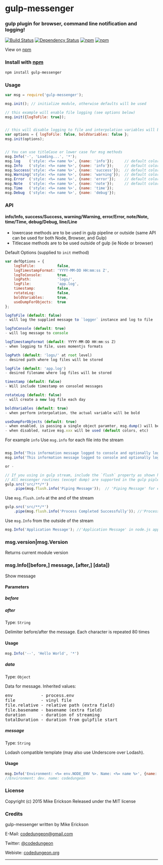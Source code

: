# gulp-messenger
### gulp plugin for browser, command line notification and logging!

[![Build Status](https://travis-ci.org/mikeerickson/gulp-messenger.svg?branch=master)](https://travis-ci.org/mikeerickson/gulp-messenger) [![Dependency Status](https://gemnasium.com/mikeerickson/gulp-messenger.svg)](https://gemnasium.com/mikeerickson/gulp-messenger) [![npm](https://img.shields.io/npm/dm/localeval.svg)]() [![npm](https://img.shields.io/badge/mocha-passed-green.svg)]()

View on [npm](https://www.npmjs.com/package/gulp-messenger)


### Install with [npm](npmjs.org)

```sh
npm install gulp-messenger
```

### Usage

```js
var msg = require('gulp-messenger');

msg.init(); // initialize module, otherwise defaults will be used

// this example will enable file logging (see options below)
msg.init({logToFile: true});


// this will disable logging to file and interpolation variables will be font style as message (no bold)
var options = { logToFile: false, boldVariables: false };
msg.init(options);


// You can use titleCase or lower case for msg methods
msg.Info('-', 'Loading...', '*');
msg.log    ('style: <%= name %>', {name: 'info'});     // default color White
msg.Info   ('style: <%= name %>', {name: 'info'});     // default color Cyan
msg.Success('style: <%= name %>', {name: 'success'});  // default color Green
msg.Warning('style: <%= name %>', {name: 'warning'});  // default color Yellow
msg.Error  ('style: <%= name %>', {name: 'error'});    // default color Red
msg.Note   ('style: <%= name %>', {name: 'note'});     // default color Orange
msg.Time   ('style: <%= name %>', {name: 'time'});
msg.Debug  ('style: <%= name %>', {name: 'debug'});
```


### API
#### info/Info, success/Success, warning/Warning, error/Error, note/Note, time/Time, debug/Debug, line/Line

- lowercase methods are to be used in gulp pipeline or outside (same API can be used for both Node, Browser, and Gulp)
- Titlecase methods are to be used outside of gulp (ie Node or browser)

Default Options (supplied to `init` method)

```js
var defOptions = {
    logToFile:          false,
    logTimestampFormat: 'YYYY-MM-DD HH:mm:ss Z',
    logToConsole:       true,
    logPath:            'logs/',
    logFile:            'app.log',
    timestamp:          false,
    rotateLog:          false,
    boldVariables:      true,
    useDumpForObjects:  true
};

logToFile (default: false)
- will log the supplied message to `logger` instance and log to file

logToConsole (default: true)
- will log message to console

logTimestampFormat (default: YYYY-MM-DD HH:mm:ss Z)
- when logging to file, uses momentjs formats

logPath (default: 'logs/' at root level)
- desired path where log files will be stored

logFile (default: 'app.log')
- desired filename where log files will be stored

timestamp (default: false)
- Will include timestamp on consoled messages

rotateLog (default: false)
- will create a new log file each day

boldVariables (default: true)
- when perform interpolation, the actual variable will be bold

useDumpForObjects (default: true)
- when enabled, is passing a single object paramter, msg.dump() will be used instead of standard console output
- when disabled, native msg.xxx will be used (default colors, etc)


```

For example `info`
Use `msg.info` for each file into the stream

```js

msg.Info('This information message logged to console and optionally log file.  Configured by `options` parameter supplied to `msg.init` method');
msg.info('This information message logged to console and optionally log file.  Configured by `options` parameter supplied to `msg.init` method');

or -

// If you using in gulp stream, include the `flush` property as shown here
// All messenger routines (except dump) are supported in the gulp pipleline
gulp.src('src/**/*')
    .pipe(msg.flush.info('Piping Message'));  // 'Piping Message' for each file
```

Use `msg.flush.info` at the and of the stream

```js
gulp.src('src/**/*')
    .pipe(msg.flush.info('Process Completed Successfully')); //'Process Completed Successfully' at the and of stream
```

Use `msg.Info` from the outside of the stream

```js
msg.Info('Application Message'); //'Application Message' in node.js application
```

### msg.version|msg.Version

Returns current module version

### msg.Info([before,] message, [after,] [data])

Show message

#### Parameters

##### before
##### after
Type: `String`

Delimiter before/after the message. Each character is repeated 80 times

#### Usage

```js
msg.Info('--', 'Hello World', '*')
```

##### data
Type: `Object`

Data for message. Inherited values:

<pre>
env           - process.env
file          - vinyl file
file.relative - relative path (extra field)
file.basename - basename (extra field)
duration      - duration of streaming
totalDuration - duration from gulpfile start
</pre>


##### message
Type: `String`

Lodash compatible template (may also use Underscore over Lodash).

#### Usage

```js
msg.Info('Environment: <%= env.NODE_ENV %>. Name: <%= name %>', {name: 'codedungeon'})
//Environment: dev. name: codedungeon
```


### License

Copyright (c) 2015 Mike Erickson
Released under the MIT license


### Credits

gulp-messenger written by Mike Erickson

E-Mail: [codedungeon@gmail.com](mailto:codedungeon@gmail.com)

Twitter: [@codedungeon](http://twitter.com/codedungeon)

Webiste: [codedungeon.org](http://codedungeon.org)

***

